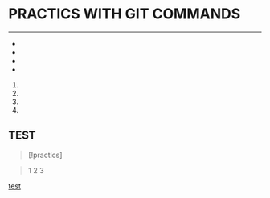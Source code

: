# PRACTICS WITH GIT COMMANDS


---


-
-
-
-


1.
2.
3.
4.

## TEST

> [!practics]

> 1
> 2
> 3


[test](https://dd.ru)
